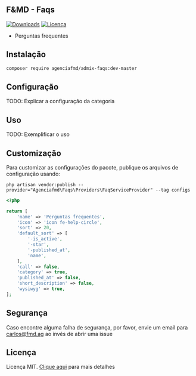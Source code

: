 ## F&MD - Faqs

[![Downloads](https://img.shields.io/packagist/dt/agenciafmd/admix-faqs.svg?style=flat-square)](https://packagist.org/packages/agenciafmd/admix-categories)
[![Licença](https://img.shields.io/badge/license-MIT-brightgreen.svg?style=flat-square)](LICENSE.md)

- Perguntas frequentes

## Instalação

```bash
composer require agenciafmd/admix-faqs:dev-master
```

## Configuração

TODO: Explicar a configuração da categoria

## Uso

TODO: Exemplificar o uso

## Customização

Para customizar as configurações do pacote, publique os arquivos de configuração usando:
```
php artisan vendor:publish --provider="Agenciafmd\Faqs\Providers\FaqServiceProvider" --tag configs
```

```php
<?php

return [
    'name' => 'Perguntas frequentes',
    'icon' => 'icon fe-help-circle',
    'sort' => 20,
    'default_sort' => [
        '-is_active',
        '-star',
        '-published_at',
        'name',
    ],
    'call' => false,    
    'category' => true,
    'published_at' => false,    
    'short_description' => false,
    'wysiwyg' => true,
];
```

## Segurança

Caso encontre alguma falha de segurança, por favor, envie um email para carlos@fmd.ag ao invés de abrir uma issue

## Licença

Licença MIT. [Clique aqui](LICENSE.md) para mais detalhes
